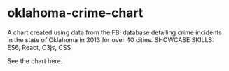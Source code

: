# oklahoma-crime-chart
A chart created using data from the FBI database detailing crime incidents in the state of Oklahoma in 2013 for over 40 cities.  SHOWCASE SKILLS:  ES6, React, C3js, CSS
<br />
<div>
  <a>See the chart here.</a>
</div>
